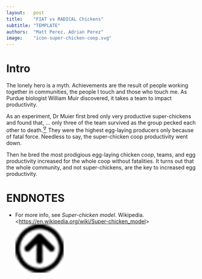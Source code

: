 ```yaml
---
layout:   post
title:    "FIAT vs RADICAL Chickens"
subtitle: "TEMPLATE"
authors:  "Matt Perez, Adrian Perez"
image:    "icon-super-chicken-coop.svg"
---
```


<div style="display:none;">
 <p>The lonely hero is a myth. Achievements are the result of people working together in communities, the people I touch and those who touch me.</p>
</div>

<h1>Intro</h1>
 <p>The lonely hero is a myth. Achievements are the result of people working together in communities, the people I touch and those who touch me. As Purdue biologist William Muir discovered, it takes a team to impact productivity.</p>
 <p>As an experiment, Dr Muier first bred only very productive super-chickens and found that, <span class="_quotespan">&hellip; only three of the team survived as the group pecked each other to death.</span><a href="#en01"><sup id="bm01">&hairsp;&nabla;&hairsp;</sup></a> They were the highest egg-laying producers only because of fatal force. Needless to say, the super-chicken coop productivity went down.</p>
 <p>Then he bred the most prodigious egg-laying chicken <em>coop</em>, teams, and egg productivity increased for the whole coop without fatalities. It turns out that the whole community, and not super-chickens, are the key to increased egg productivity.</p>

<h1 class="_section">ENDNOTES</h1>
 <ul>
  <li id="en01">
   <p class="_list-item">
    For more info, see <em>Super-chicken model</em>. Wikipedia.
    <<a href="https://en.wikipedia.org/wiki/Super-chicken_model" target="_blank">https://en.wikipedia.org/wiki/Super-chicken_model</a>>
    <a class="_uparrow" href="#bm01"><img src="/assets/img/arrow-up-icon.png"></a>
   </p>
  </li>
 </ul>
